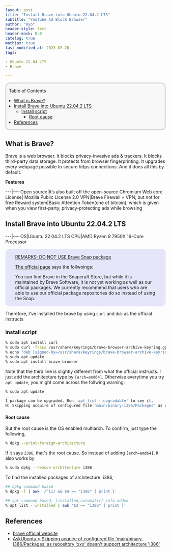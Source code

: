 ```yaml
---
layout: post
title: "Install Brave into Ubuntu 22.04.2 LTS"
subtitle: "YouTube Ad Block Browser"
author: "Ryo"
header-style: text
header-mask: 0.0
catelog: true
mathjax: true
last_modified_at: 2023-07-28
tags:

- Ubuntu 22.04 LTS
- Brave

---
```


<div style='border-radius: 1em; border-style:solid; border-color:#D3D3D3; background-color:#F8F8F8'>

<p class="h4">&nbsp;&nbsp;Table of Contents</p>

<!-- START doctoc generated TOC please keep comment here to allow auto update -->
<!-- DON'T EDIT THIS SECTION, INSTEAD RE-RUN doctoc TO UPDATE -->

- [What is Brave?](#what-is-brave)
- [Install Brave into Ubuntu 22.04.2 LTS](#install-brave-into-ubuntu-22042-lts)
  - [Install script](#install-script)
    - [Root cause](#root-cause)
- [References](#references)

<!-- END doctoc generated TOC please keep comment here to allow auto update -->


</div>


## What is Brave?

Brave is a web browser. 
It blocks privacy-invasive ads & trackers. It blocks third-party data storage. 
It protects from browser fingerprinting. It upgrades every webpage possible to secure https connections. And it does all this by default.

**Features**

---|---
Open source|It’s also built off the open-source Chromium Web core
License| Mozilla Public License 2.0
VPN|Brave Firewall + VPN, but not for free
Reward system|Basic Attention Token(one of bitcoin), which is given when you view first-party, privacy-protecting ads while browsing

## Install Brave into Ubuntu 22.04.2 LTS

---|---
OS|Ubuntu 22.04.2 LTS
CPU|AMD Ryzen 9 7950X 16-Core Processor

<div style='padding-left: 2em; padding-right: 2em; border-radius: 1em; border-style:solid; border-color:#e6e6fa; background-color:#e6e6fa'>
<p class="h4"><ins>REMARKS: DO NOT USE Brave Snap package</ins></p>

[The official page](https://brave.com/linux/) says the follwoings:

You can find Brave in the Snapcraft Store, but while it is maintained by Brave Software, 
it is not yet working as well as our official packages. 
We currently recommend that users who are able to use our official package repositories do so instead of using the Snap.

</div>

Therefore, I've installed the brave by using `curl` and `deb` as the official instructs

### Install script

```zsh
% sudo apt install curl
% sudo curl -fsSLo /usr/share/keyrings/brave-browser-archive-keyring.gpg https://brave-browser-apt-release.s3.brave.com/brave-browser-archive-keyring.gpg
% echo "deb [signed-by=/usr/share/keyrings/brave-browser-archive-keyring.gpg arch=amd64] https://brave-browser-apt-release.s3.brave.com/ stable main"|sudo tee /etc/apt/sources.list.d/brave-browser-release.list
% sudo apt update
% sudo apt install brave-browser
```

Note that the third line is slightly different from what the official instructs. 
I just add the architecture type by `[arch=amd64]`. Otherwise everytime you try `apt update`, you might come across the follwing warning:

```zsh
% sudo apt update
...
1 package can be upgraded. Run 'apt list --upgradable' to see it.
N: Skipping acquire of configured file 'main/binary-i386/Packages' as repository 'https://brave-browser-apt-release.s3.brave.com stable InRelease' doesn't support architecture 'i386'
```

#### Root cause

But the root cause is the OS enabled multiarch. To confirm, just type the following,

```zsh
% dpkg --print-foreign-architecture
```

If it says `i386`, that's the root cause. So instead of adding `[arch=amd64]`, it also works by

```zsh
% sudo dpkg --remove-architecture i386
```

To find the installed packages of architecture `i386, 

```zsh
## dpkg command based
% dpkg -l | awk '/^ii/ && $4 == "i386" { print }'

## apt command based, [installed,automatic] info added
% apt list --installed | awk '$3 == "i386" { print }'
```





References
----

- [brave official website](https://brave.com/)
- [AskUbuntu > Skipping acquire of configured file 'main/binary-i386/Packages' as repository 'xxx' doesn't support architecture 'i386'](https://askubuntu.com/questions/741410/skipping-acquire-of-configured-file-main-binary-i386-packages-as-repository-x)